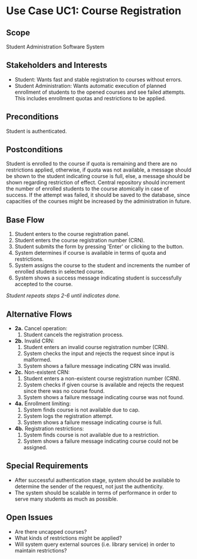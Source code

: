 # Use Case UC1: Course Registration
## Scope 
Student Administration Software System

## Stakeholders and Interests
- Student: Wants fast and stable registration to courses without errors.
- Student Administration: Wants automatic execution of planned enrollment of students to the opened courses and see failed attempts. This includes enrollment quotas and restrictions to be applied.

## Preconditions
Student is authenticated.

## Postconditions 
Student is enrolled to the course if quota is remaining and there are no restrictions applied, otherwise, if quota was not available, a message should be shown to the student indicating course is full, else, a message should be shown regarding restriction of effect. Central repository should increment the number of enrolled students to the course atomically in case of success. If the attempt was failed, it should be saved to the database, since capacities of the courses might be increased by the administration in future.

## Base Flow
1. Student enters to the course registration panel.
2. Student enters the course registration number (CRN).
3. Student submits the form by pressing 'Enter' or clicking to the button.
4. System determines if course is available in terms of quota and restrictions.
5. System assigns the course to the student and increments the number of enrolled students in selected course.
6. System shows a success message indicating student is successfully accepted to the course.

  *Student repeats steps 2-6 until indicates done.*

## Alternative Flows
- **2a.** Cancel operation:
  1. Student cancels the registration process.
- **2b.** Invalid CRN:
  1. Student enters an invalid course registration number (CRN).
  2. System checks the input and rejects the request since input is malformed.
  3. System shows a failure message indicating CRN was invalid.
- **2c.** Non-existent CRN:
  1. Student enters a non-existent course registration number (CRN).
  2. System checks if given course is available and rejects the request since there was no course found.
  3. System shows a failure message indicating course was not found.
- **4a.** Enrollment limiting:
  1. System finds course is not available due to cap.
  2. System logs the registration attempt.
  3. System shows a failure message indicating course is full.
- **4b.** Registration restrictions:
  1. System finds course is not available due to a restriction.
  2. System shows a failure message indicating course could not be assigned.

## Special Requirements
- After successful authentication stage, system should be available to determine the sender of the request, not just the authenticity.
- The system should be scalable in terms of performance in order to serve many students as much as possible.

## Open Issues
- Are there uncapped courses?
- What kinds of restrictions might be applied?
- Will system query external sources (i.e. library service) in order to maintain restrictions?
